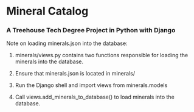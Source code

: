 # Mineral Catalog

### A Treehouse Tech Degree Project in Python with Django

Note on loading minerals.json into the database:

1. minerals/views.py contains two functions responsible for loading the minerals
into the database.

2. Ensure that minerals.json is located in minerals/

3. Run the Django shell and import views from minerals.models

4. Call views.add_minerals_to_database() to load minerals into the database.